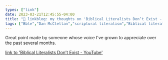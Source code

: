 ```yaml
---
types: ["link"]
date: 2023-03-21T12:45:55-04:00
title: "🔗 linkblog: my thoughts on 'Biblical Literalists Don’t Exist - YouTube'"
tags: ["Bble","Dan McClellan","scriptural literalism","Biblical literalism"]
---
```

Great point made by someone whose voice I've grown to appreciate over the past several months.  
 

[link to 'Biblical Literalists Don’t Exist - YouTube'](https://m.youtube.com/watch?v=DvDLPDUtL1s)
